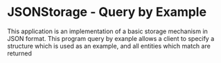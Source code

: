# JSONStorage - Query by Example

This application is an implementation of a basic storage mechanism in JSON format. 
This  program query by exanple allows a client to specify a structure which is used as an example,
and all entities which match are returned
